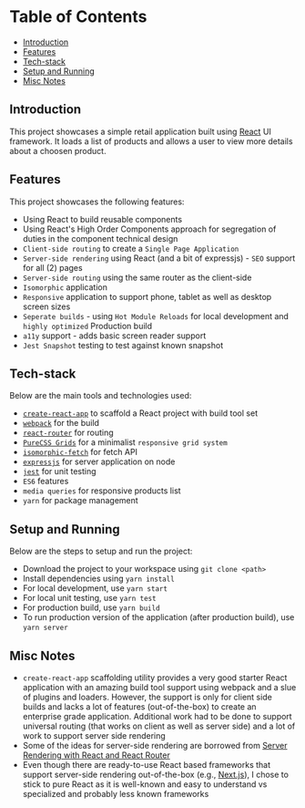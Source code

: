 # Table of Contents

- [Introduction](#introduction)
- [Features](#features)
- [Tech-stack](#tech-stack)
- [Setup and Running](#setup-and-running)
- [Misc Notes](#misc-notes)

## Introduction

This project showcases a simple retail application built using [React](https://reactjs.org/) UI framework.
It loads a list of products and allows a user to view more details about a choosen product.

## Features

This project showcases the following features:

* Using React to build reusable components
* Using React's High Order Components approach for segregation of duties in the component technical design
* `Client-side routing` to create a `Single Page Application`
* `Server-side rendering` using React (and a bit of expressjs) - `SEO` support for all (2) pages
* `Server-side routing` using the same router as the client-side
* `Isomorphic` application
* `Responsive` application to support phone, tablet as well as desktop screen sizes
* `Seperate builds` - using `Hot Module Reloads` for local development and `highly optimized` Production build
* `a11y` support - adds basic screen reader support  
* `Jest Snapshot` testing to test against known snapshot

## Tech-stack

Below are the main tools and technologies used:

* [`create-react-app`](https://github.com/facebookincubator/create-react-app) to scaffold a React project with build tool set
* [`webpack`](https://webpack.js.org/) for the build
* [`react-router`](https://github.com/ReactTraining/react-router) for routing
* [`PureCSS Grids`](https://purecss.io/grids/) for a minimalist `responsive grid system`
* [`isomorphic-fetch`](https://github.com/matthew-andrews/isomorphic-fetch) for fetch API
* [`expressjs`](http://expressjs.com/) for server application on node
* [`jest`](https://facebook.github.io/jest/) for unit testing  
* `ES6` features
* `media queries` for responsive products list
* `yarn` for package management


## Setup and Running

Below are the steps to setup and run the project:

* Download the project to your workspace using ```git clone <path>```
* Install dependencies using ```yarn install```
* For local development, use ```yarn start```
* For local unit testing, use ```yarn test```
* For production build, use ```yarn build```
* To run production version of the application (after production build), use ```yarn server```


## Misc Notes

* `create-react-app` scaffolding utility provides a very good starter React application with an 
amazing build tool support using webpack and a slue of plugins and loaders. However, the support is only 
for client side builds and lacks a lot of features (out-of-the-box) to create an enterprise grade application.
Additional work had to be done to support universal routing (that works on client as well as server side) 
and a lot of work to support server side rendering
* Some of the ideas for server-side rendering are borrowed from 
	[Server Rendering with React and React Router](https://tylermcginnis.com/react-router-server-rendering/)
* Even though there are ready-to-use React based frameworks that support server-side rendering out-of-the-box 
(e.g., [Next.js](https://github.com/zeit/next.js/)), 
I chose to stick to pure React as it is well-known and easy to understand vs specialized and probably less known 
frameworks
